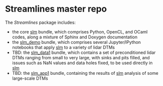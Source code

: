 # Streamlines master repo

The *Streamlines* package includes:
 - the core [slm](https://github.com/cstarknyc/slm) bundle, which comprises Python, OpenCL, and OCaml codes, along a mixture of Sphinx and Doxygen documentation
 - the [slm_demo](https://github.com/cstarknyc/slm_demo) bundle, which comprises several Jupyter/IPython notebooks that apply [slm](https://github.com/cstarknyc/slm) to a variety of lidar DTMs
 - TBD: the [slm_data1](https://github.com/cstarknyc/slm_data1) bundle, which contains a set of preconditioned lidar DTMs ranging from small to very large, with sinks and pits filled, and issues such as NaN values and data holes fixed, to be used directly in [slm](https://github.com/cstarknyc/slm)
 - TBD: the [slm_app1](https://github.com/cstarknyc/slm_app1) bundle, containing the results of [slm](https://github.com/cstarknyc/slm) analysis of some large-scale DTMs
